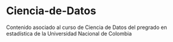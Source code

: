# Ciencia-de-Datos
Contenido asociado al curso de Ciencia de Datos del pregrado en estadística de la Universidad Nacional de Colombia

